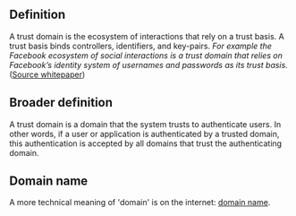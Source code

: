 ## Definition
A trust domain is the ecosystem of interactions that rely on a trust basis. A trust basis binds controllers, identifiers, and key-pairs. _For example the Facebook ecosystem of social interactions is a trust domain that relies on Facebook’s identity system of usernames and passwords as its trust basis._  
([Source whitepaper](https://github.com/SmithSamuelM/Papers/blob/master/whitepapers/KERI_WP_2.x.web.pdf))

## Broader definition 
A trust domain is a domain that the system trusts to authenticate users. In other words, if a user or application is authenticated by a trusted domain, this authentication is accepted by all domains that trust the authenticating domain.

## Domain name
A more technical meaning of 'domain' is on the internet: [domain name](domain-name). 

